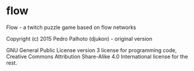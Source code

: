 # flow
Flow - a twitch puzzle game based on flow networks

Copyright (c) 2015      Pedro Palhoto (djukon)
                          - original version

GNU General Public License version 3 license for programming code, Creative Commons Attribution Share-Alike 4.0 International license for the rest.
